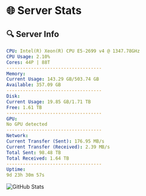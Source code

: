 # 🌐 Server Stats
## 🔍 Server Info
```yaml
CPU: Intel(R) Xeon(R) CPU E5-2699 v4 @ 1347.78GHz
CPU Usage: 2.10%
Cores: 44P | 88T
-----------------------------------
Memory:
Current Usage: 143.29 GB/503.74 GB
Available: 357.09 GB
-----------------------------------
Disk:
Current Usage: 19.85 GB/1.71 TB
Free: 1.61 TB
-----------------------------------
GPU:
No GPU detected
-----------------------------------
Network:
Current Transfer (Sent): 176.95 MB/s
Current Transfer (Received): 2.39 MB/s
Total Sent: 98.48 TB
Total Received: 1.64 TB
-----------------------------------
Uptime:
9d 23h 30m 57s
```
![GitHub Stats](https://img.shields.io/badge/Updated-2025-02-17_22:14:15-blue)